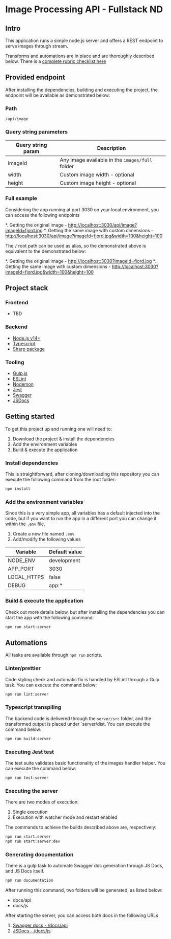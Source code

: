 # Image Processing API - Fullstack ND

## Intro

This application runs a simple node.js server and offers a REST endpoint to serve images through stream.

Transforms and automations are in place and are thoroughly described below. There is a [complete rubric checklist here](RUBRIC_CHECKLIST.md)


## Provided endpoint

After installing the dependencies, building and executing the project, the endpoint will be available as demonstrated below:

### Path

`/api/image`

### Query string parameters

| Query string param    | Description |
|-------------|---------------|
| imageId    | Any image available in the `images/full` folder   |
| width    | Custom image width - optional          |
| height | Custom image height - optional         |

### Full example

Considering the app running at port 3030 on your local environment, you can access the following endpoints

*. Getting the original image - [http://localhost:3030/api/image?imageId=fjord.jpg](http://localhost:3030/api/image?imageId=fjord.jpg)
*. Getting the same image with custom dimensions - [http://localhost:3030/api/image?imageId=fjord.jpg&width=100&height=100](http://localhost:3030/api/image?imageId=fjord.jpg&width=100&height=100)


The `/` root path can be used as alias, so the demonstrated above is equivalent to the demonstrated below:

*. Getting the original image - [http://localhost:3030?imageId=fjord.jpg](http://localhost:3030?imageId=fjord.jpg)
*. Getting the same image with custom dimensions - [http://localhost:3030?imageId=fjord.jpg&width=100&height=100](http://localhost:3030?imageId=fjord.jpg&width=100&height=100)




## Project stack

### Frontend

- TBD


### Backend

- [Node.js v14+](https://nodejs.org/)
- [Typescript](https://www.typescriptlang.org/)
- [Sharp package](https://www.npmjs.com/package/sharp)


### Tooling

- [Gulp.js](https://gulpjs.com/)
- [ESLint](https://eslint.org/)
- [Nodemon](https://nodemon.io/)
- [Jest](https://jestjs.io/docs/)
- [Swagger](https://jestjs.io/docs/)
- [JSDocs](https://jestjs.io/docs/)


## Getting started

To get this project up and running one will need to:

1. Download the project & install the dependencies
2. Add the environment variables
3. Build & execute the application


### Install dependencies

This is straightforward, after cloning/downloading this repository you can execute the following command from the root folder:

```bash
npm install
```


### Add the environment variables

Since this is a very simple app, all variables has a default injected into the code, but if you want to run the app in a
different port you can change it within the `.env` file.

1. Create a new file named `.env`
2. Add/modify the following values

| Variable    | Default value |
|-------------|---------------|
| NODE_ENV    | development   |
| APP_PORT    | 3030          |
| LOCAL_HTTPS | false         |
| DEBUG       | app:*         |


### Build & execute the application

Check out more details below, but after installing the dependencies you can start the app with the following command:

```bash
npm run start:server
```


## Automations

All tasks are available through `npm run` scripts.


### Linter/prettier

Code styling check and automatic fix is handled by ESLint through a Gulp task. You can execute the command below:

```bash
npm run lint:server
```


### Typescript transpiling

The backend code is delivered through the `server/src` folder, and the transformed output is placed under `server/dist.
You can execute the command below:

```bash
npm run build:server
```


### Executing Jest test

The test suite validates basic functionality of the images handler helper. You can execute the command below:

```bash
npm run test:server
```


### Executing the server

There are two modes of execution:

1. Single execution
2. Execution with watcher mode and restart enabled

The commands to achieve the builds described above are, respectively:

```bash
npm run start:server
npm run start:server:dev
```


### Generating documentation

There is a gulp task to automate Swagger doc generation through JS Docs, and JS Docs itself.

```bash
npm run documentation
```

After running this command, two folders will be generated, as listed below:

* docs/api
* docs/js

After starting the server, you can access both docs in the following URLs

1. [Swagger docs - /docs/api](http://localhost:3030/docs/api)
1. [JSDocs - /docs/js](http://localhost:3030/docs/js)


